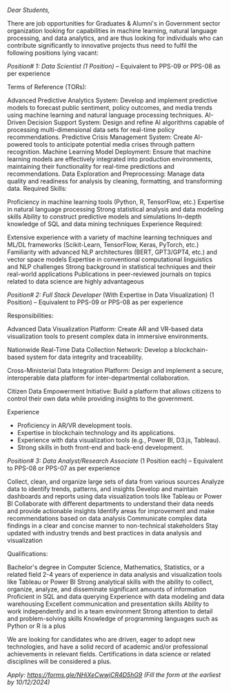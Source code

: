 *Dear Students,*

There are job opportunities for Graduates & Alumni's in Government sector organization looking for capabilities in machine learning, natural language processing, and data analytics, and are thus looking for individuals who can contribute significantly to innovative projects thus need to fulfil the following positions lying vacant:

*Position# 1: Data Scientist (1 Position)* – Equivalent to PPS-09 or PPS-08 as per experience

Terms of Reference (TORs):

Advanced Predictive Analytics System: Develop and implement predictive models to forecast public sentiment, policy outcomes, and media trends using machine learning and natural language processing techniques.
AI-Driven Decision Support System: Design and refine AI algorithms capable of processing multi-dimensional data sets for real-time policy recommendations.
Predictive Crisis Management System: Create AI-powered tools to anticipate potential media crises through pattern recognition.
Machine Learning Model Deployment: Ensure that machine learning models are effectively integrated into production environments, maintaining their functionality for real-time predictions and recommendations.
Data Exploration and Preprocessing: Manage data quality and readiness for analysis by cleaning, formatting, and transforming data.
Required Skills:

Proficiency in machine learning tools (Python, R, TensorFlow, etc.)
Expertise in natural language processing
Strong statistical analysis and data modeling skills
Ability to construct predictive models and simulations
In-depth knowledge of SQL and data mining techniques
Experience Required:

Extensive experience with a variety of machine learning techniques and ML/DL frameworks (Scikit-Learn, TensorFlow, Keras, PyTorch, etc.)
Familiarity with advanced NLP architectures (BERT, GPT3/GPT4, etc.) and vector space models
Expertise in conventional computational linguistics and NLP challenges
Strong background in statistical techniques and their real-world applications
Publications in peer-reviewed journals on topics related to data science are highly advantageous

*Position# 2: Full Stack Developer* (With Expertise in Data Visualization) (1 Position) – Equivalent to PPS-09 or PPS-08 as per experience

Responsibilities:

Advanced Data Visualization Platform: Create AR and VR-based data visualization tools to present complex data in immersive environments.

Nationwide Real-Time Data Collection Network: Develop a blockchain-based system for data integrity and traceability.

Cross-Ministerial Data Integration Platform: Design and implement a secure, interoperable data platform for inter-departmental collaboration.

Citizen Data Empowerment Initiative: Build a platform that allows citizens to control their own data while providing insights to the government.

Experience

- Proficiency in AR/VR development tools.
- Expertise in blockchain technology and its applications.
- Experience with data visualization tools (e.g., Power BI, D3.js, Tableau).
- Strong skills in both front-end and back-end development.

*Position# 3: Data Analyst/Research Associate* (1 Position each) – Equivalent to PPS-08 or PPS-07 as per experience

Collect, clean, and organize large sets of data from various sources
Analyze data to identify trends, patterns, and insights
Develop and maintain dashboards and reports using data visualization tools like Tableau or Power BI
Collaborate with different departments to understand their data needs and provide actionable insights
Identify areas for improvement and make recommendations based on data analysis
Communicate complex data findings in a clear and concise manner to non-technical stakeholders
Stay updated with industry trends and best practices in data analysis and visualization

Qualifications:

Bachelor's degree in Computer Science, Mathematics, Statistics, or a related field
2-4 years of experience in data analysis and visualization tools like Tableau or Power BI
Strong analytical skills with the ability to collect, organize, analyze, and disseminate significant amounts of information
Proficient in SQL and data querying
Experience with data modeling and data warehousing
Excellent communication and presentation skills
Ability to work independently and in a team environment
Strong attention to detail and problem-solving skills
Knowledge of programming languages such as Python or R is a plus

We are looking for candidates who are driven, eager to adopt new technologies, and have a solid record of academic and/or professional achievements in relevant fields. Certifications in data science or related disciplines will be considered a plus. 

*Apply: https://forms.gle/NHiXeCwwjCR4D5hG9 (Fill the form at the earliest by 10/12/2024)*